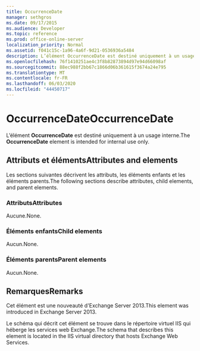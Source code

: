 ```yaml
---
title: OccurrenceDate
manager: sethgros
ms.date: 09/17/2015
ms.audience: Developer
ms.topic: reference
ms.prod: office-online-server
localization_priority: Normal
ms.assetid: f041c15c-1a96-4a6f-9d21-0536936a5484
description: L’élément OccurrenceDate est destiné uniquement à un usage interne.
ms.openlocfilehash: 76f1410251ae4c3f8b82873894d97e94d66098af
ms.sourcegitcommit: 88ec988f2bb67c1866d06b361615f3674a24e795
ms.translationtype: MT
ms.contentlocale: fr-FR
ms.lasthandoff: 06/03/2020
ms.locfileid: "44450717"
---
```

# <a name="occurrencedate"></a><span data-ttu-id="3b6b5-103">OccurrenceDate</span><span class="sxs-lookup"><span data-stu-id="3b6b5-103">OccurrenceDate</span></span>

<span data-ttu-id="3b6b5-104">L’élément **OccurrenceDate** est destiné uniquement à un usage interne.</span><span class="sxs-lookup"><span data-stu-id="3b6b5-104">The **OccurrenceDate** element is intended for internal use only.</span></span> 

## <a name="attributes-and-elements"></a><span data-ttu-id="3b6b5-105">Attributs et éléments</span><span class="sxs-lookup"><span data-stu-id="3b6b5-105">Attributes and elements</span></span>

<span data-ttu-id="3b6b5-106">Les sections suivantes décrivent les attributs, les éléments enfants et les éléments parents.</span><span class="sxs-lookup"><span data-stu-id="3b6b5-106">The following sections describe attributes, child elements, and parent elements.</span></span>
  
### <a name="attributes"></a><span data-ttu-id="3b6b5-107">Attributs</span><span class="sxs-lookup"><span data-stu-id="3b6b5-107">Attributes</span></span>

<span data-ttu-id="3b6b5-108">Aucune.</span><span class="sxs-lookup"><span data-stu-id="3b6b5-108">None.</span></span>
  
### <a name="child-elements"></a><span data-ttu-id="3b6b5-109">Éléments enfants</span><span class="sxs-lookup"><span data-stu-id="3b6b5-109">Child elements</span></span>

<span data-ttu-id="3b6b5-110">Aucun.</span><span class="sxs-lookup"><span data-stu-id="3b6b5-110">None.</span></span>
  
### <a name="parent-elements"></a><span data-ttu-id="3b6b5-111">Éléments parents</span><span class="sxs-lookup"><span data-stu-id="3b6b5-111">Parent elements</span></span>

<span data-ttu-id="3b6b5-112">Aucun.</span><span class="sxs-lookup"><span data-stu-id="3b6b5-112">None.</span></span>
  
## <a name="remarks"></a><span data-ttu-id="3b6b5-113">Remarques</span><span class="sxs-lookup"><span data-stu-id="3b6b5-113">Remarks</span></span>

<span data-ttu-id="3b6b5-114">Cet élément est une nouveauté d'Exchange Server 2013.</span><span class="sxs-lookup"><span data-stu-id="3b6b5-114">This element was introduced in Exchange Server 2013.</span></span>
  
<span data-ttu-id="3b6b5-115">Le schéma qui décrit cet élément se trouve dans le répertoire virtuel IIS qui héberge les services web Exchange.</span><span class="sxs-lookup"><span data-stu-id="3b6b5-115">The schema that describes this element is located in the IIS virtual directory that hosts Exchange Web Services.</span></span>
  

